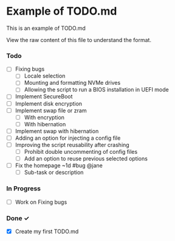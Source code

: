# Example of TODO.md

This is an example of TODO.md

View the raw content of this file to understand the format.

### Todo

- [ ] Fixing bugs 
  - [ ] Locale selection  
  - [ ] Mounting and formatting NVMe drives
  - [ ] Allowing the script to run a BIOS installation in UEFI mode  
- [ ] Implement SecureBoot 
- [ ] Implement disk encryption  
- [ ] Implement swap file or zram
  - [ ] With encryption
  - [ ] With hibernation 
- [ ] Implement swap with hibernation  
- [ ] Adding an option for injecting a config file 
- [ ] Improving the script reusability after crashing
  - [ ] Prohibit double uncommenting of config files
  - [ ] Add an option to reuse previous selected options 
- [ ] Fix the homepage ~1d #bug @jane  
  - [ ] Sub-task or description  

### In Progress

- [ ] Work on Fixing bugs  

### Done ✓

- [x] Create my first TODO.md  
